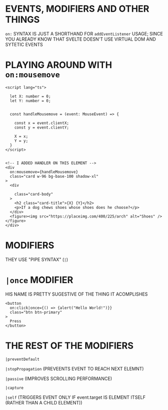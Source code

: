 # EVENTS, MODIFIERS AND OTHER THINGS

`on:` SYNTAX IS JUST A SHORTHAND FOR `addEventListener` USAGE; SINCE YOU ALREADY KNOW THAT SVELTE DOESN'T USE VIRTUAL DOM AND SYTETIC EVENTS

# PLAYING AROUND WITH `on:mousemove`

```svelte
<script lang="ts">

  let X: number = 0;
  let Y: number = 0;


  const handleMousemove = (event: MouseEvent) => {

    const x = event.clientX;
    const y = event.clientY;

    X = x;
    Y = y;
  }
</script>


<!-- I ADDED HANDLER ON THIS ELEMENT -->
<div
  on:mousemove={handleMousemove}
  class="card w-96 bg-base-100 shadow-xl"
>
  <div
     
    class="card-body"
  >
    <h2 class="card-title">{X} {Y}</h2>
    <p>If a dog chews shoes whose shoes does he choose?</p>
  </div>
  <figure><img src="https://placeimg.com/400/225/arch" alt="Shoes" /></figure>
</div>
```

# MODIFIERS

THEY USE "PIPE SYNTAX" (`|`)

# `|once` MODIFIER

HIS NAME IS PRETTY SUGESTIVE OF THE THING IT ACOMPLISHES

```svelte
<button
  on:click|once={() => {alert("Hello World!")}}
  class="btn btn-primary"
>
  Press
</button>
```

# THE REST OF THE MODIFIERS

`|preventDefault`

`|stopPropagation` (PREVEENTS EVENT TO REACH NEXT ELEMNT)

`|passive` (IMPROVES SCROLLING PERFORMANCE)

`|capture`

`|self` (TRIGGERS EVENT ONLY IF event.target IS ELEMENT ITSELF (RATHER THAN A CHILD ELEMENT))
